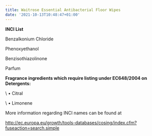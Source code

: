 ```yaml
---
title: Waitrose Essential Antibacterial Floor Wipes
date: '2021-10-13T10:48:47+01:00'
---
```

**INCI List**

Benzalkonium Chloride

Phenoxyethanol

Benzisothiazolinone

Parfum



**Fragrance ingredients which require listing under EC648/2004 on Detergents:**

\    • Citral

\    • Limonene

More information regarding INCI names can be found at 

http://ec.europa.eu/growth/tools-databases/cosing/index.cfm?fuseaction=search.simple
